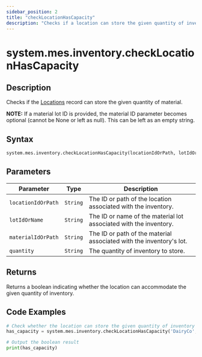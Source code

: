 ```yaml
---
sidebar_position: 2
title: "checkLocationHasCapacity"
description: "Checks if a location can store the given quantity of inventory."
---
```


# system.mes.inventory.checkLocationHasCapacity

## Description

Checks if the [Locations](../../data-model/location-model/location) record can store the given quantity of material.

**NOTE:** If a material lot ID is provided, the material ID parameter becomes optional (cannot be None or left as null).
This can be left as an empty string.

## Syntax
```python
system.mes.inventory.checkLocationHasCapacity(locationIdOrPath, lotIdOrName, materialId, quantity)
```

## Parameters

| Parameter          | Type     | Description                                                         |
|--------------------|----------|---------------------------------------------------------------------|
| `locationIdOrPath` | `String` | The ID or path of the location associated with the inventory.       |
| `lotIdOrName`      | `String` | The ID or name of the material lot associated with the inventory.   |
| `materialIdOrPath` | `String` | The ID or path of the material associated with the inventory's lot. |
| `quantity`         | `String` | The quantity of inventory to store.                                 |

## Returns

Returns a boolean indicating whether the location can accommodate the given quantity of inventory.

## Code Examples

```python
# Check whether the location can store the given quantity of inventory
has_capacity = system.mes.inventory.checkLocationHasCapacity('DairyCo', '425e29ed-2780-430a-95cf-79431ec0e3e5', 'Bottle/Milk', 1454)

# Output the boolean result
print(has_capacity)
```